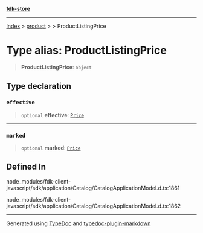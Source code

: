[**fdk-store**](../../../README.md)
***

[Index](../../../API.md) > [product](../../README.md) > [<internal>](../README.md) > ProductListingPrice

# Type alias: ProductListingPrice

> **ProductListingPrice**: `object`

## Type declaration

### `effective`

> `optional` **effective**: [`Price`](type-alias.Price.md)

***

### `marked`

> `optional` **marked**: [`Price`](type-alias.Price.md)

## Defined In

node\_modules/fdk-client-javascript/sdk/application/Catalog/CatalogApplicationModel.d.ts:1861

node\_modules/fdk-client-javascript/sdk/application/Catalog/CatalogApplicationModel.d.ts:1862

***
Generated using [TypeDoc](https://typedoc.org/) and [typedoc-plugin-markdown](https://www.npmjs.com/package/typedoc-plugin-markdown)
